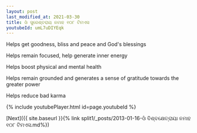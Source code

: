 ```yaml
---
layout: post
last_modified_at: 2021-03-30
title: ଓଁ ସୁରେଶ୍ବରାୟ ନମାହ ୧୦୮ ଟିମଏସ
youtubeId: umL7uDIYEqk
---
```

 
 
Helps get goodness, bliss and peace and God's blessings
 
Helps remain focused, help generate inner energy 
 
Helps boost physical and mental health 
 
Helps remain grounded and generates a sense of gratitude towards the greater power 
 
Helps reduce bad karma
 
 
 
 


{% include youtubePlayer.html id=page.youtubeId %}
 
[Next]({{ site.baseurl }}{% link  split1/_posts/2013-01-16-ଓଁ ବିଶ୍ବକ୍ଷେତ୍ରାୟା ନମାହ ୧୦୮ ଟିମଏସ.md%})
 

